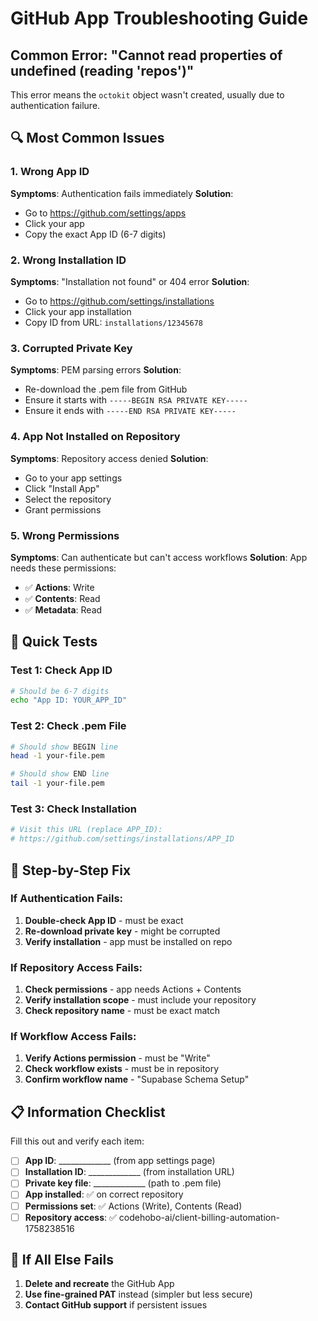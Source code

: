 # GitHub App Troubleshooting Guide

## Common Error: "Cannot read properties of undefined (reading 'repos')"

This error means the `octokit` object wasn't created, usually due to authentication failure.

## 🔍 Most Common Issues

### 1. Wrong App ID
**Symptoms**: Authentication fails immediately
**Solution**:
- Go to https://github.com/settings/apps
- Click your app
- Copy the exact App ID (6-7 digits)

### 2. Wrong Installation ID
**Symptoms**: "Installation not found" or 404 error
**Solution**:
- Go to https://github.com/settings/installations
- Click your app installation
- Copy ID from URL: `installations/12345678`

### 3. Corrupted Private Key
**Symptoms**: PEM parsing errors
**Solution**:
- Re-download the .pem file from GitHub
- Ensure it starts with `-----BEGIN RSA PRIVATE KEY-----`
- Ensure it ends with `-----END RSA PRIVATE KEY-----`

### 4. App Not Installed on Repository
**Symptoms**: Repository access denied
**Solution**:
- Go to your app settings
- Click "Install App"
- Select the repository
- Grant permissions

### 5. Wrong Permissions
**Symptoms**: Can authenticate but can't access workflows
**Solution**: App needs these permissions:
- ✅ **Actions**: Write
- ✅ **Contents**: Read
- ✅ **Metadata**: Read

## 🧪 Quick Tests

### Test 1: Check App ID
```bash
# Should be 6-7 digits
echo "App ID: YOUR_APP_ID"
```

### Test 2: Check .pem File
```bash
# Should show BEGIN line
head -1 your-file.pem

# Should show END line
tail -1 your-file.pem
```

### Test 3: Check Installation
```bash
# Visit this URL (replace APP_ID):
# https://github.com/settings/installations/APP_ID
```

## 🔧 Step-by-Step Fix

### If Authentication Fails:
1. **Double-check App ID** - must be exact
2. **Re-download private key** - might be corrupted
3. **Verify installation** - app must be installed on repo

### If Repository Access Fails:
1. **Check permissions** - app needs Actions + Contents
2. **Verify installation scope** - must include your repository
3. **Check repository name** - must be exact match

### If Workflow Access Fails:
1. **Verify Actions permission** - must be "Write"
2. **Check workflow exists** - must be in repository
3. **Confirm workflow name** - "Supabase Schema Setup"

## 📋 Information Checklist

Fill this out and verify each item:

- [ ] **App ID**: _____________ (from app settings page)
- [ ] **Installation ID**: _____________ (from installation URL)
- [ ] **Private key file**: _____________ (path to .pem file)
- [ ] **App installed**: ✅ on correct repository
- [ ] **Permissions set**: ✅ Actions (Write), Contents (Read)
- [ ] **Repository access**: ✅ codehobo-ai/client-billing-automation-1758238516

## 🚨 If All Else Fails

1. **Delete and recreate** the GitHub App
2. **Use fine-grained PAT** instead (simpler but less secure)
3. **Contact GitHub support** if persistent issues